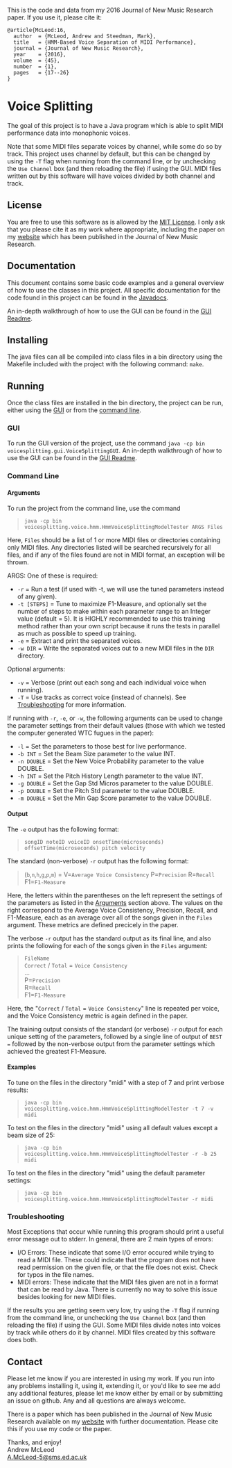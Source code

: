 
This is the code and data from my 2016 Journal of New Music Research paper. If you use it, please cite it:

```
@article{McLeod:16,
  author  = {McLeod, Andrew and Steedman, Mark},
  title   = {HMM-Based Voice Separation of MIDI Performance},
  journal = {Journal of New Music Research},
  year    = {2016},
  volume  = {45},
  number  = {1},
  pages   = {17--26}
}
```

# Voice Splitting
The goal of this project is to have a Java program which is able to split MIDI performance
data into monophonic voices.

Note that some MIDI files separate voices by channel, while some
do so by track. This project uses channel by default, but this can be changed by using the
`-T` flag when running from the command line, or by unchecking the `Use Channel` box (and
then reloading the file) if using the GUI. MIDI files written out by this software will have
voices divided by both channel and track.

## License
You are free to use this software as is allowed by the [MIT License](https://github.com/apmcleod/voice-splitting/blob/master/License).
I only ask that you please cite it as my work where appropriate, including
the paper on my [website](http://homepages.inf.ed.ac.uk/s1331854/software.html#VoiceSeparation)
which has been published in the Journal of New Music Research.

## Documentation
This document contains some basic code examples and a general overview of how to use
the classes in this project. All specific documentation for the code found in this
project can be found in the [Javadocs](https://apmcleod.github.io/voice-splitting/doc).

An in-depth walkthrough of how to use the GUI can be found in the [GUI Readme](http://apmcleod.github.io/voice-splitting/gui.html).

## Installing
The java files can all be compiled into class files in a bin directory using the Makefile
included with the project with the following command: `make`.

## Running
Once the class files are installed in the bin directory, the project can be run, either using the
[GUI](#gui) or from the [command line](#command-line).

### GUI
To run the GUI version of the project, use the command `java -cp bin voicesplitting.gui.VoiceSplittingGUI`.
An in-depth walkthrough of how to use the GUI can be found in the [GUI Readme](http://apmcleod.github.io/voice-splitting/gui.html).

### Command Line
#### Arguments
To run the project from the command line, use the command

> `java -cp bin voicesplitting.voice.hmm.HmmVoiceSplittingModelTester ARGS Files`

Here, `Files` should be a list of 1 or more MIDI files or directories containing only MIDI
files. Any directories listed will be searched recursively for all files, and if any of the files
found are not in MIDI format, an exception will be thrown.

ARGS:
 One of these is required:
   * `-r` = Run a test (if used with -t, we will use the tuned parameters instead of any given).
   * `-t [STEPS]` = Tune to maximize F1-Measure, and optionally set the number of steps to make
     within each parameter range to an Integer value (default = 5). It is HIGHLY recommended to use this training
     method rather than your own script because it runs the tests in parallel as much as possible to speed up
     training.
   * `-e` = Extract and print the separated voices.
   * `-w DIR` = Write the separated voices out to a new MIDI files in the `DIR` directory.
  
 Optional arguments:
   * `-v` = Verbose (print out each song and each individual voice when running).
   * `-T` = Use tracks as correct voice (instead of channels). See [Troubleshooting](#troubleshooting)
     for more information.
     
If running with `-r`, `-e`, or `-w`, the following arguments can be used to change the parameter settings from their default
values (those with which we tested the computer generated WTC fugues in the paper):
   * `-l` = Set the parameters to those best for live performance.
   * `-b INT` = Set the Beam Size parameter to the value INT.
   * `-n DOUBLE` = Set the New Voice Probability parameter to the value DOUBLE.
   * `-h INT` = Set the Pitch History Length parameter to the value INT.
   * `-g DOUBLE` = Set the Gap Std Micros parameter to the value DOUBLE.
   * `-p DOUBLE` = Set the Pitch Std parameter to the value DOUBLE.
   * `-m DOUBLE` = Set the Min Gap Score parameter to the value DOUBLE.
   
#### Output
The `-e` output has the following format:

> `songID noteID voiceID onsetTime(microseconds) offsetTime(microseconds) pitch velocity`

The standard (non-verbose) `-r` output has the following format:

> (`b`,`n`,`h`,`g`,`p`,`m`) = V=`Average Voice Consistency` P=`Precision` R=`Recall` F1=`F1-Measure`

Here, the letters within the parentheses on the left represent the settings of the parameters as listed
in the [Arguments](#arguments) section above. The values on the right correspond to the Average Voice Consistency,
Precision, Recall, and F1-Measure, each as an average over all of the songs given in the `Files` argument.
These metrics are defined precicely in the paper.

The verbose `-r` output has the standard output as its final line, and also prints the following for each of the
songs given in the `Files` argument:

> `FileName`  
> `Correct` / `Total` = `Voice Consistency`  
> ...  
> P=`Precision`  
> R=`Recall`  
> F1=`F1-Measure`  

Here, the "`Correct` / `Total` = `Voice Consistency`" line is repeated per voice, and the Voice Consistency
metric is again defined in the paper.

The training output consists of the standard (or verbose) `-r` output for each unique setting of the parameters,
followed by a single line of output of `BEST =` followed by the non-verbose output from the parameter settings
which achieved the greatest F1-Measure.

#### Examples
To tune on the files in the directory "midi" with a step of 7 and print verbose results:
> `java -cp bin voicesplitting.voice.hmm.HmmVoiceSplittingModelTester -t 7 -v midi`

To test on the files in the directory "midi" using all default values except a beam size of 25:
> `java -cp bin voicesplitting.voice.hmm.HmmVoiceSplittingModelTester -r -b 25 midi`

To test on the files in the directory "midi" using the default parameter settings:
> `java -cp bin voicesplitting.voice.hmm.HmmVoiceSplittingModelTester -r midi`


### Troubleshooting
Most Exceptions that occur while running this program should print a useful error message out to
stderr. In general, there are 2 main types of errors:
 * I/O Errors: These indicate that some I/O error occured while trying to read a MIDI file. These
   could indicate that the program does not have read permission on the given file, or that the
   file does not exist. Check for typos in the file names.
 * MIDI errors: These indicate that the MIDI files given are not in a format that can be read
   by Java. There is currently no way to solve this issue besides looking for new MIDI files.

If the results you are getting seem very low, try using the `-T` flag if running from the command line,
or unchecking the `Use Channel` box (and then reloading the file) if using the GUI. Some MIDI files
divide notes into voices by track while others do it by channel. MIDI files created by this software does both.

## Contact
Please let me know if you are interested in using my work. If you run into any problems installing it,
using it, extending it, or you'd like to see me add any additional features, please let me know either by
email or by submitting an issue on github. Any and all questions are always welcome.

There is a paper which has been published in the Journal of New Music Research available on
my [website](http://homepages.inf.ed.ac.uk/s1331854/software.html#VoiceSeparation) with further documentation.
Please cite this if you use my code or the paper.

Thanks, and enjoy!  
Andrew McLeod  
A.McLeod-5@sms.ed.ac.uk
